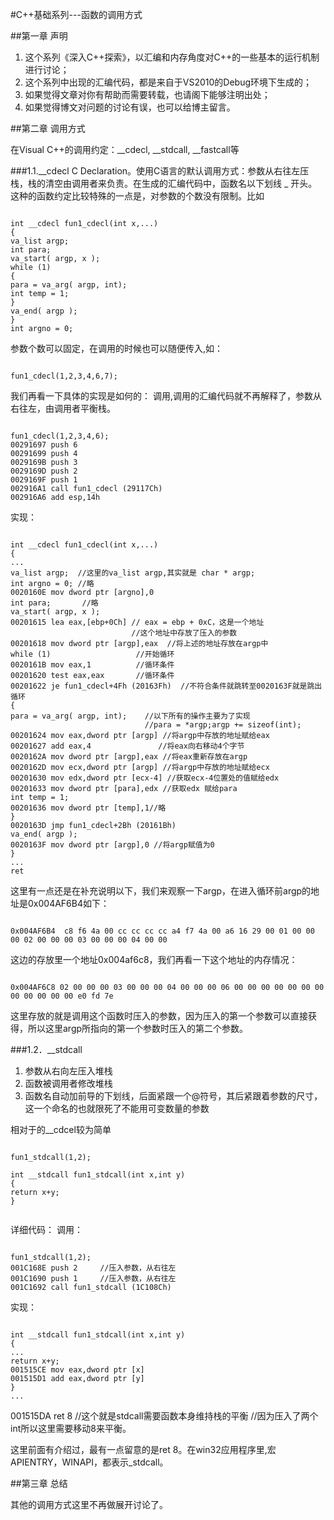 #C++基础系列---函数的调用方式

##第一章 声明
1.	这个系列《深入C++探索》，以汇编和内存角度对C++的一些基本的运行机制进行讨论；
2.	这个系列中出现的汇编代码，都是来自于VS2010的Debug环境下生成的；
3.	如果觉得文章对你有帮助而需要转载，也请阁下能够注明出处；
4.	如果觉得博文对问题的讨论有误，也可以给博主留言。

##第二章 调用方式

在Visual C++的调用约定：__cdecl, __stdcall, __fastcall等

###1.1.__cdecl
C Declaration。使用C语言的默认调用方式：参数从右往左压栈，栈的清空由调用者来负责。在生成的汇编代码中，函数名以下划线 _ 开头。
这种的函数约定比较特殊的一点是，对参数的个数没有限制。比如
<pre><code>
int __cdecl fun1_cdecl(int x,...)
{
va_list argp;
int para;
va_start( argp, x );
while (1)
{
para = va_arg( argp, int);
int temp = 1;
}
va_end( argp );
}
int argno = 0;
</pre></code>

参数个数可以固定，在调用的时候也可以随便传入,如：
<pre><code>
fun1_cdecl(1,2,3,4,6,7);
</pre></code>

我们再看一下具体的实现是如何的：
调用,调用的汇编代码就不再解释了，参数从右往左，由调用者平衡栈。
<pre><code>
fun1_cdecl(1,2,3,4,6);
00291697 push 6
00291699 push 4
0029169B push 3
0029169D push 2
0029169F push 1
002916A1 call fun1_cdecl (29117Ch)
002916A6 add esp,14h
</pre></code>

实现：
<pre><code>
int __cdecl fun1_cdecl(int x,...)
{
...
va_list argp;  //这里的va_list argp,其实就是 char * argp;
int argno = 0; //略
0020160E mov dword ptr [argno],0
int para;       //略
va_start( argp, x );
00201615 lea eax,[ebp+0Ch] // eax = ebp + 0xC，这是一个地址
                           //这个地址中存放了压入的参数
00201618 mov dword ptr [argp],eax  //将上述的地址存放在argp中
while (1)                   //开始循环
0020161B mov eax,1          //循环条件
00201620 test eax,eax       //循环条件
00201622 je fun1_cdecl+4Fh (20163Fh)  //不符合条件就跳转至0020163F就是跳出循环
{
para = va_arg( argp, int);    //以下所有的操作主要为了实现
                              //para = *argp;argp += sizeof(int);
00201624 mov eax,dword ptr [argp] //将argp中存放的地址赋给eax
00201627 add eax,4               //将eax向右移动4个字节
0020162A mov dword ptr [argp],eax //将eax重新存放在argp
0020162D mov ecx,dword ptr [argp] //将argp中存放的地址赋给ecx
00201630 mov edx,dword ptr [ecx-4] //获取ecx-4位置处的值赋给edx
00201633 mov dword ptr [para],edx //获取edx 赋给para
int temp = 1;
00201636 mov dword ptr [temp],1//略
}
0020163D jmp fun1_cdecl+2Bh (20161Bh)
va_end( argp );
0020163F mov dword ptr [argp],0 //将argp赋值为0
}
...
ret
</pre></code>

这里有一点还是在补充说明以下，我们来观察一下argp，在进入循环前argp的地址是0x004AF6B4如下：

<pre><code>
0x004AF6B4  c8 f6 4a 00 cc cc cc cc a4 f7 4a 00 a6 16 29 00 01 00 00 00 02 00 00 00 03 00 00 00 04 00 00
</pre></code>

这边的存放里一个地址0x004af6c8，我们再看一下这个地址的内存情况：
<pre><code>
0x004AF6C8 02 00 00 00 03 00 00 00 04 00 00 00 06 00 00 00 00 00 00 00 00 00 00 00 00 e0 fd 7e
</pre></code>

这里存放的就是调用这个函数时压入的参数，因为压入的第一个参数可以直接获得，所以这里argp所指向的第一个参数时压入的第二个参数。


###1.2．__stdcall

1. 参数从右向左压入堆栈
1. 函数被调用者修改堆栈
1. 函数名自动加前导的下划线，后面紧跟一个@符号，其后紧跟着参数的尺寸，这一个命名的也就限死了不能用可变数量的参数

相对于的__cdcel较为简单

<pre><code>
fun1_stdcall(1,2);

int __stdcall fun1_stdcall(int x,int y)
{
return x+y;
}

</pre></code>
详细代码：
调用：
<pre><code>
fun1_stdcall(1,2);
001C168E push 2     //压入参数，从右往左
001C1690 push 1     //压入参数，从右往左
001C1692 call fun1_stdcall (1C108Ch)
</pre></code>


实现：
<pre><code>
int __stdcall fun1_stdcall(int x,int y)
{
...
return x+y;
001515CE mov eax,dword ptr [x]  
001515D1 add eax,dword ptr [y]
}
...
</pre></code>
001515DA ret 8  //这个就是stdcall需要函数本身维持栈的平衡
//因为压入了两个int所以这里需要移动8来平衡。

这里前面有介绍过，最有一点留意的是ret 8。在win32应用程序里,宏APIENTRY，WINAPI，都表示_stdcall。

##第三章 总结

其他的调用方式这里不再做展开讨论了。

 
